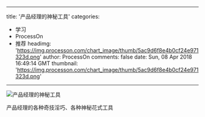 
---
title: '产品经理的神秘工具'
categories: 
 - 学习
 - ProcessOn
 - 推荐
headimg: 'https://img.processon.com/chart_image/thumb/5ac9d6f8e4b0cf24e971323d.png'
author: ProcessOn
comments: false
date: Sun, 08 Apr 2018 16:49:14 GMT
thumbnail: 'https://img.processon.com/chart_image/thumb/5ac9d6f8e4b0cf24e971323d.png'
---

<div>   
<img class="thumb" alt="产品经理的神秘工具" src="https://img.processon.com/chart_image/thumb/5ac9d6f8e4b0cf24e971323d.png" referrerpolicy="no-referrer">
<p>产品经理的各种奇技淫巧、各种神秘花式工具</p>  
</div>
            